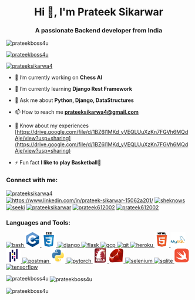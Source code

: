 <h1 align="center">Hi 👋, I'm Prateek Sikarwar</h1>
<h3 align="center">A passionate Backend developer from India</h3>

<p align="left"> <img src="https://komarev.com/ghpvc/?username=prateekboss4u&label=Profile%20views&color=0e75b6&style=flat" alt="prateekboss4u" /> </p>

<p align="left"> <a href="https://github.com/ryo-ma/github-profile-trophy"><img src="https://github-profile-trophy.vercel.app/?username=prateekboss4u" alt="prateekboss4u" /></a> </p>

<p align="left"> <a href="https://twitter.com/prateeksikarwa4" target="blank"><img src="https://img.shields.io/twitter/follow/prateeksikarwa4?logo=twitter&style=for-the-badge" alt="prateeksikarwa4" /></a> </p>

- 🔭 I’m currently working on **Chess AI**

- 🌱 I’m currently learning **Django Rest Framework**

- 💬 Ask me about **Python, Django, DataStructures**

- 📫 How to reach me **prateeksikarwa4@gmail.com**

- 📄 Know about my experiences [https://drive.google.com/file/d/1BZ6l1MKd_yVEQLUuXzKn7FGVh6MQdAje/view?usp=sharing](https://drive.google.com/file/d/1BZ6l1MKd_yVEQLUuXzKn7FGVh6MQdAje/view?usp=sharing)

- ⚡ Fun fact **I like to play Basketball🏀**

<h3 align="left">Connect with me:</h3>
<p align="left">
<a href="https://twitter.com/prateeksikarwa4" target="blank"><img align="center" src="https://raw.githubusercontent.com/rahuldkjain/github-profile-readme-generator/master/src/images/icons/Social/twitter.svg" alt="prateeksikarwa4" height="30" width="40" /></a>
<a href="https://linkedin.com/in/https://www.linkedin.com/in/prateek-sikarwar-15062a201/" target="blank"><img align="center" src="https://raw.githubusercontent.com/rahuldkjain/github-profile-readme-generator/master/src/images/icons/Social/linked-in-alt.svg" alt="https://www.linkedin.com/in/prateek-sikarwar-15062a201/" height="30" width="40" /></a>
<a href="https://www.codechef.com/users/sheknows" target="blank"><img align="center" src="https://cdn.jsdelivr.net/npm/simple-icons@3.1.0/icons/codechef.svg" alt="sheknows" height="30" width="40" /></a>
<a href="https://codeforces.com/profile/seeki" target="blank"><img align="center" src="https://raw.githubusercontent.com/rahuldkjain/github-profile-readme-generator/master/src/images/icons/Social/codeforces.svg" alt="seeki" height="30" width="40" /></a>
<a href="https://www.leetcode.com/prateeksikarwar" target="blank"><img align="center" src="https://raw.githubusercontent.com/rahuldkjain/github-profile-readme-generator/master/src/images/icons/Social/leet-code.svg" alt="prateeksikarwar" height="30" width="40" /></a>
<a href="https://www.hackerearth.com/prateek612002" target="blank"><img align="center" src="https://raw.githubusercontent.com/rahuldkjain/github-profile-readme-generator/master/src/images/icons/Social/hackerearth.svg" alt="prateek612002" height="30" width="40" /></a>
<a href="https://auth.geeksforgeeks.org/user/prateek612002" target="blank"><img align="center" src="https://raw.githubusercontent.com/rahuldkjain/github-profile-readme-generator/master/src/images/icons/Social/geeks-for-geeks.svg" alt="prateek612002" height="30" width="40" /></a>
</p>

<h3 align="left">Languages and Tools:</h3>
<p align="left"> <a href="https://www.gnu.org/software/bash/" target="_blank" rel="noreferrer"> <img src="https://www.vectorlogo.zone/logos/gnu_bash/gnu_bash-icon.svg" alt="bash" width="40" height="40"/> </a> <a href="https://www.w3schools.com/cpp/" target="_blank" rel="noreferrer"> <img src="https://raw.githubusercontent.com/devicons/devicon/master/icons/cplusplus/cplusplus-original.svg" alt="cplusplus" width="40" height="40"/> </a> <a href="https://www.w3schools.com/css/" target="_blank" rel="noreferrer"> <img src="https://raw.githubusercontent.com/devicons/devicon/master/icons/css3/css3-original-wordmark.svg" alt="css3" width="40" height="40"/> </a> <a href="https://www.djangoproject.com/" target="_blank" rel="noreferrer"> <img src="https://cdn.worldvectorlogo.com/logos/django.svg" alt="django" width="40" height="40"/> </a> <a href="https://flask.palletsprojects.com/" target="_blank" rel="noreferrer"> <img src="https://www.vectorlogo.zone/logos/pocoo_flask/pocoo_flask-icon.svg" alt="flask" width="40" height="40"/> </a> <a href="https://cloud.google.com" target="_blank" rel="noreferrer"> <img src="https://www.vectorlogo.zone/logos/google_cloud/google_cloud-icon.svg" alt="gcp" width="40" height="40"/> </a> <a href="https://git-scm.com/" target="_blank" rel="noreferrer"> <img src="https://www.vectorlogo.zone/logos/git-scm/git-scm-icon.svg" alt="git" width="40" height="40"/> </a> <a href="https://heroku.com" target="_blank" rel="noreferrer"> <img src="https://www.vectorlogo.zone/logos/heroku/heroku-icon.svg" alt="heroku" width="40" height="40"/> </a> <a href="https://www.w3.org/html/" target="_blank" rel="noreferrer"> <img src="https://raw.githubusercontent.com/devicons/devicon/master/icons/html5/html5-original-wordmark.svg" alt="html5" width="40" height="40"/> </a> <a href="https://www.mysql.com/" target="_blank" rel="noreferrer"> <img src="https://raw.githubusercontent.com/devicons/devicon/master/icons/mysql/mysql-original-wordmark.svg" alt="mysql" width="40" height="40"/> </a> <a href="https://pandas.pydata.org/" target="_blank" rel="noreferrer"> <img src="https://raw.githubusercontent.com/devicons/devicon/2ae2a900d2f041da66e950e4d48052658d850630/icons/pandas/pandas-original.svg" alt="pandas" width="40" height="40"/> </a> <a href="https://postman.com" target="_blank" rel="noreferrer"> <img src="https://www.vectorlogo.zone/logos/getpostman/getpostman-icon.svg" alt="postman" width="40" height="40"/> </a> <a href="https://www.python.org" target="_blank" rel="noreferrer"> <img src="https://raw.githubusercontent.com/devicons/devicon/master/icons/python/python-original.svg" alt="python" width="40" height="40"/> </a> <a href="https://pytorch.org/" target="_blank" rel="noreferrer"> <img src="https://www.vectorlogo.zone/logos/pytorch/pytorch-icon.svg" alt="pytorch" width="40" height="40"/> </a> <a href="https://rubyonrails.org" target="_blank" rel="noreferrer"> <img src="https://raw.githubusercontent.com/devicons/devicon/master/icons/rails/rails-original-wordmark.svg" alt="rails" width="40" height="40"/> </a> <a href="https://www.ruby-lang.org/en/" target="_blank" rel="noreferrer"> <img src="https://raw.githubusercontent.com/devicons/devicon/master/icons/ruby/ruby-original.svg" alt="ruby" width="40" height="40"/> </a> <a href="https://www.selenium.dev" target="_blank" rel="noreferrer"> <img src="https://raw.githubusercontent.com/detain/svg-logos/780f25886640cef088af994181646db2f6b1a3f8/svg/selenium-logo.svg" alt="selenium" width="40" height="40"/> </a> <a href="https://www.sqlite.org/" target="_blank" rel="noreferrer"> <img src="https://www.vectorlogo.zone/logos/sqlite/sqlite-icon.svg" alt="sqlite" width="40" height="40"/> </a> <a href="https://developer.apple.com/swift/" target="_blank" rel="noreferrer"> <img src="https://raw.githubusercontent.com/devicons/devicon/master/icons/swift/swift-original.svg" alt="swift" width="40" height="40"/> </a> <a href="https://www.tensorflow.org" target="_blank" rel="noreferrer"> <img src="https://www.vectorlogo.zone/logos/tensorflow/tensorflow-icon.svg" alt="tensorflow" width="40" height="40"/> </a> </p>

<p><img align="left" src="https://github-readme-stats.vercel.app/api/top-langs?username=prateekboss4u&show_icons=true&locale=en&layout=compact" alt="prateekboss4u" /></p>

<p>&nbsp;<img align="center" src="https://github-readme-stats.vercel.app/api?username=prateekboss4u&show_icons=true&locale=en" alt="prateekboss4u" /></p>

<p><img align="center" src="https://github-readme-streak-stats.herokuapp.com/?user=prateekboss4u&" alt="prateekboss4u" /></p>
